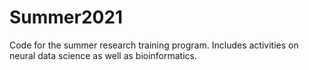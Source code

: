 # Summer2021
Code for the summer research training program. Includes activities on neural data science as well as bioinformatics.

